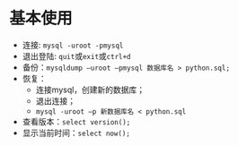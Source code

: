 # 基本使用

* 连接: `mysql -uroot -pmysql`
* 退出登陆: `quit`或`exit`或`ctrl+d`
* 备份：`mysqldump –uroot –pmysql 数据库名 > python.sql;`
* 恢复：
  * 连接mysql，创建新的数据库；
  * 退出连接；
  * `mysql -uroot –p 新数据库名 < python.sql`
* 查看版本：`select version();`
* 显示当前时间：`select now();` 

